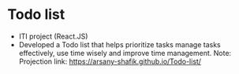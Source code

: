 # Todo list
- ITI project (React.JS)
- Developed a Todo list that helps prioritize tasks manage tasks effectively, use time wisely and improve time management.
Note: Projection link: https://arsany-shafik.github.io/Todo-list/
